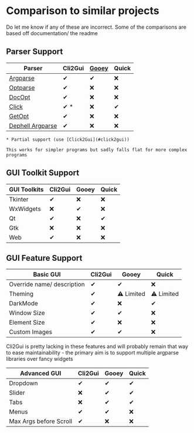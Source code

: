 # Comparison to similar projects

Do let me know if any of these are incorrect. Some of the comparisons are
based off documentation/ the readme

## Parser Support

| Parser                                                          | Cli2Gui             | [Gooey](https://github.com/chriskiehl/Gooey) | Quick |
| --------------------------------------------------------------- | ------------------- | -------------------------------------------- | ----- |
| [Argparse](https://docs.python.org/3/library/argparse.html)     | ✔                   | ✔                                            | ❌     |
| [Optparse](https://docs.python.org/3/library/optparse.html)     | ✔                   | ❌                                            | ❌     |
| [DocOpt](https://github.com/docopt/docopt)                      | ✔                   | ❌                                            | ❌     |
| [Click](https://github.com/pallets/click)                       | ✔                 * | ❌                                            | ✔     |
| [GetOpt](https://docs.python.org/3/library/getopt.html)         | ✔                   | ❌                                            | ❌     |
| [Dephell Argparse](https://github.com/dephell/dephell_argparse) | ✔                   | ❌                                            | ❌     |

```none
* Partial support (use [Click2Gui](#click2gui))

This works for simpler programs but sadly falls flat for more complex programs
```

## GUI Toolkit Support

| GUI Toolkits | Cli2Gui | Gooey | Quick |
| ------------ | ------- | ----- | ----- |
| Tkinter      | ✔       | ❌     | ❌     |
| WxWidgets    | ❌       | ✔     | ❌     |
| Qt           | ✔       | ❌     | ✔     |
| Gtk          | ❌       | ❌     | ❌     |
| Web          | ✔       | ❌     | ❌     |

## GUI Feature Support

| Basic GUI                  | Cli2Gui | Gooey            | Quick            |
| -------------------------- | ------- | ---------------- | ---------------- |
| Override name/ description | ✔       | ✔                | ❌                |
| Theming                    | ✔       | ⚠        Limited | ⚠        Limited |
| DarkMode                   | ✔       | ❌                | ✔                |
| Window Size                | ✔       | ✔                | ❌                |
| Element Size               | ✔       | ❌                | ❌                |
| Custom Images              | ✔       | ✔                | ❌                |

Cli2Gui is pretty lacking in these features and will probably remain that way
to ease maintainability - the primary aim is to support multiple argparse
libraries over fancy widgets

| Advanced GUI           | Cli2Gui | Gooey | Quick |
| ---------------------- | ------- | ----- | ----- |
| Dropdown               | ✔       | ✔     | ✔     |
| Slider                 | ❌       | ✔     | ✔     |
| Tabs                   | ❌       | ✔     | ✔     |
| Menus                  | ✔       | ✔     | ❌     |
| Max Args before Scroll | ✔       | ❌     | ❌     |
